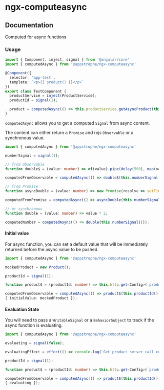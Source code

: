 # ngx-computeasync

## Documentation

Computed for async functions

### Usage

``` typescript
import { Component, inject, signal } from '@angular/core'
import { computedAsync } from '@appstrophe/ngx-computeasync'

@Component({
  selector: 'app-test',
  template: `<p>{{ product() }}</p>`
})
export class TestComponent {
  productService = inject(ProductService);
  productId = signal(1);

  product = computedAsync(() => this.productService.getAsyncProduct(this.productId()));
}
```

`computedAsync` allows you to get a computed `Signal` from async content.

The content can either return a `Promise`
and rxjs `Observable` or a synchronous value.

``` typescript
import { computedAsync } from '@appstrophe/ngx-computeasync'

numberSignal = signal(1);

// from Observable
function double$ = (value: number) => of(value).pipe(delay(500), map(value => value * 2));

computedFromObservable = computedAsync(() => double$(this.numberSignal()));

// from Promise
function asyncDouble = (value: number) => new Promise(resolve => setTimeout(() => value * 2, 500));

computedFromPromise = computedAsync(() => asyncDouble(this.numberSignal()));

// or synchronous
function double = (value: number) => value * 2;

computedNumber = computedAsync(() => double(this.numberSignal()));
```

#### Initial value

For async function, you can set a default value that will be immediately returned before the async value to be pushed.

``` typescript
import { computedAsync } from '@appstrophe/ngx-computeasync'

mockedProduct = new Product();

productId = signal(1);

function product$ = (productId: number) => this.http.get<Config>(`productUrl/${productId}`);

computedFromObservable = computedAsync(() => product$(this.productId()),
{ initialValue: mockedProduct });
```

#### Evaluation State

You will need to pass a `WritableSignal` or a `BehaviorSubject` to track if the async function is evaluating.

``` typescript
import { computedAsync } from '@appstrophe/ngx-computeasync'

evaluating = signal(false);

evaluatingEffect = effect(() => console.log(`Get product server call completed: ${this.evaluating()}`))

productId = signal(1);

function product$ = (productId: number) => this.http.get<Config>(`productUrl/${productId}`);

computedFromObservable = computedAsync(() => product$(this.productId()),
{ evaluating });
```
